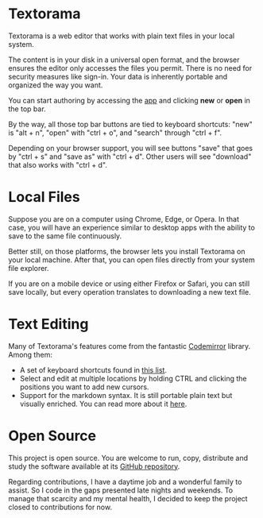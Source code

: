 # Textorama

Textorama is a web editor that works with plain text files in your local system.

The content is in your disk in a universal open format, and the browser ensures the editor only accesses the files you permit. There is no need for security measures like sign-in. Your data is inherently portable and organized the way you want.

You can start authoring by accessing the [app](https://textorama.online/) and clicking **new** or **open** in the top bar.

By the way, all those top bar buttons are tied to keyboard shortcuts: "new" is "alt + n", "open" with "ctrl + o", and "search" through "ctrl + f".

Depending on your browser support, you will see buttons "save" that goes by "ctrl + s" and "save as" with "ctrl + d". Other users will see "download" that also works with "ctrl + d".

# Local Files

Suppose you are on a computer using Chrome, Edge, or Opera. In that case, you will have an experience similar to desktop apps with the ability to save to the same file continuously.

Better still, on those platforms, the browser lets you install Textorama on your local machine. After that, you can open files directly from your system file explorer.

If you are on a mobile device or using either Firefox or Safari, you can still save locally, but every operation translates to downloading a new text file.

# Text Editing

Many of Textorama's features come from the fantastic [Codemirror](https://codemirror.net/) library. Among them:

- A set of keyboard shortcuts found in [this list](https://codemirror.net/docs/ref/#commands.defaultKeymap).
- Select and edit at multiple locations by holding CTRL and clicking the positions you want to add new cursors.
- Support for the markdown syntax. It is still portable plain text but visually enriched. You can read more about it [here](https://www.markdownguide.org/).

# Open Source

This project is open source. You are welcome to run, copy, distribute and study the software available at its [GitHub repository](https://github.com/joaomelo/textorama).

Regarding contributions, I have a daytime job and a wonderful family to assist. So I code in the gaps presented late nights and weekends. To manage that scarcity and my mental health, I decided to keep the project closed to contributions for now.
